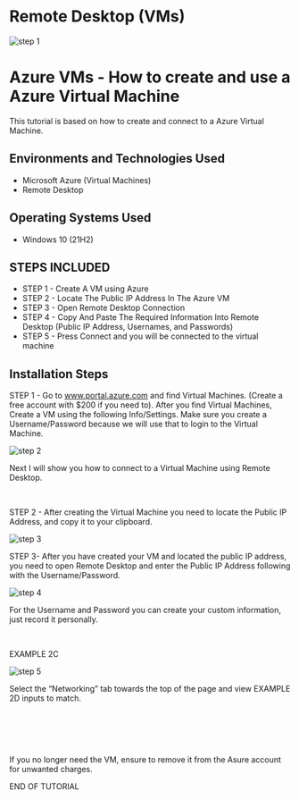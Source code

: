 # Remote Desktop (VMs)
<p align="center">

![step 1](https://github.com/user-attachments/assets/47b50c9a-08f7-4252-92d8-0a7b2bdb8a6f)

<h1>Azure VMs - How to create and use a Azure Virtual Machine</h1>
This tutorial is based on how to create and connect to a Azure Virtual Machine.<br />

<h2>Environments and Technologies Used</h2>

- Microsoft Azure (Virtual Machines)
- Remote Desktop

<h2>Operating Systems Used </h2>

- Windows 10</b> (21H2)

<h2>STEPS INCLUDED</h2>

- STEP 1 - Create A VM using Azure
- STEP 2 - Locate The Public IP Address In The Azure VM
- STEP 3 - Open Remote Desktop Connection
- STEP 4 - Copy And Paste The Required Information Into Remote Desktop (Public IP Address, Usernames, and Passwords) 
- STEP 5 - Press Connect and you will be connected to the virtual machine

<h2>Installation Steps</h2>

STEP 1 - Go to www.portal.azure.com and find Virtual Machines. (Create a free account with $200 if you need to). After you find Virtual Machines, Create a VM using the following Info/Settings. Make sure you create a Username/Password because we will use that to login to the Virtual Machine.

<p>

![step 2](https://github.com/user-attachments/assets/2b9331e9-5092-424d-8e55-38ad405993c5)


</p>
<p>


Next I will show you how to connect to a Virtual Machine using Remote Desktop.
  
</p>
<br />

STEP 2 -  After creating the Virtual Machine you need to locate the Public IP Address, and copy it to your clipboard.

<p>

![step 3](https://github.com/user-attachments/assets/cd4feb16-8184-4348-86ad-7babe774e965)

</p>
<p>

STEP 3- After you have created your VM and located the public IP address, you need to open Remote Desktop and enter the Public IP Address following with the Username/Password. 

<p>

![step 4](https://github.com/user-attachments/assets/149f5a4f-4405-4234-9a63-9aacff1dce75)

</p>
<p>

For the Username and Password you can create your custom information, just record it personally.
  
</p>
<br />

EXAMPLE 2C
<p>

![step 5](https://github.com/user-attachments/assets/a90d8931-fb2a-4a68-bbef-000fd0ac3269)

</p>
<p>

Select the “Networking” tab towards the top of the page and view EXAMPLE 2D inputs to match. 
  
</p>
<br />


  
</p>
<br />



  
</p>
<br />
If you no longer need the VM, ensure to remove it from the Asure account for unwanted charges.

END OF TUTORIAL





